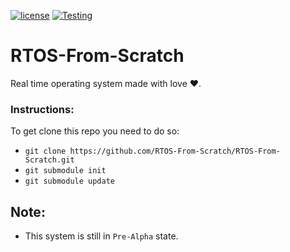 [![license](https://img.shields.io/badge/License-GPL3-blue.svg)](https://www.gnu.org/copyleft/gpl.html)
[![Testing](https://img.shields.io/badge/Tested%20on-Linux-red.svg)]()

# RTOS-From-Scratch
Real time operating system made with love ♥.

### Instructions:
To get clone this repo you need to do so:
- `git clone https://github.com/RTOS-From-Scratch/RTOS-From-Scratch.git`
- `git submodule init`
- `git submodule update`

## Note:
- This system is still in `Pre-Alpha` state.
